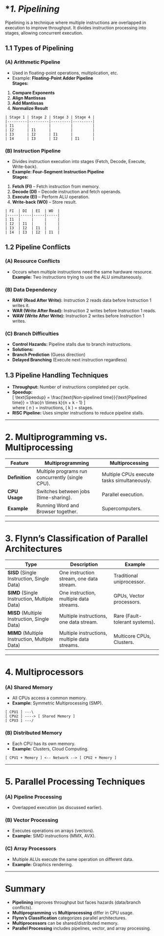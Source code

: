 

# **1. Pipelining*
Pipelining is a technique where multiple instructions are overlapped in execution to improve throughput. It divides instruction processing into stages, allowing concurrent execution.

## **1.1 Types of Pipelining**
### **(A) Arithmetic Pipeline**
- Used in floating-point operations, multiplication, etc.
- Example: **Floating-Point Adder Pipeline**  
**Stages:**  
1. **Compare Exponents**  
2. **Align Mantissas**  
3. **Add Mantissas**  
4. **Normalize Result**  

```
| Stage 1 | Stage 2 | Stage 3 | Stage 4 |
|---------|---------|---------|---------|
| I1      |         |         |         |
| I2      | I1      |         |         |
| I3      | I2      | I1      |         |
| I4      | I3      | I2      | I1      |
```

### **(B) Instruction Pipeline**
- Divides instruction execution into stages (Fetch, Decode, Execute, Write-back).  
- **Example: Four-Segment Instruction Pipeline**  
**Stages:**  
1. **Fetch (FI)** – Fetch instruction from memory.  
2. **Decode (DI)** – Decode instruction and fetch operands.  
3. **Execute (EI)** – Perform ALU operation.  
4. **Write-back (WO)** – Store result.  

```
| FI  | DI  | EI  | WO  |
|-----|-----|-----|-----|
| I1  |     |     |     |
| I2  | I1  |     |     |
| I3  | I2  | I1  |     |
| I4  | I3  | I2  | I1  |
```

## **1.2 Pipeline Conflicts**
### **(A) Resource Conflicts**
- Occurs when multiple instructions need the same hardware resource.  
**Example:** Two instructions trying to use the ALU simultaneously.  

### **(B) Data Dependency**
- **RAW (Read After Write):** Instruction 2 reads data before Instruction 1 writes it.  
- **WAR (Write After Read):** Instruction 2 writes before Instruction 1 reads.  
- **WAW (Write After Write):** Instruction 2 writes before Instruction 1 writes.  

### **(C) Branch Difficulties**
- **Control Hazards:** Pipeline stalls due to branch instructions.  
- **Solutions:**  
- **Branch Prediction** (Guess direction)  
- **Delayed Branching** (Execute next instruction regardless)  

## **1.3 Pipeline Handling Techniques**
- **Throughput:** Number of instructions completed per cycle.  
- **Speedup:**  
\[
\text{Speedup} = \frac{\text{Non-pipelined time}}{\text{Pipelined time}} = \frac{n \times k}{n + k - 1}
\]  
where \( n \) = instructions, \( k \) = stages.  
- **RISC Pipeline:** Uses simpler instructions to reduce pipeline stalls.  

---
# **2. Multiprogramming vs. Multiprocessing**
| **Feature**       | **Multiprogramming** | **Multiprocessing** |
|-------------------|---------------------|---------------------|
| **Definition**    | Multiple programs run concurrently (single CPU). | Multiple CPUs execute tasks simultaneously. |
| **CPU Usage**     | Switches between jobs (time-sharing). | Parallel execution. |
| **Example**       | Running Word and Browser together. | Supercomputers. |

---
# **3. Flynn’s Classification of Parallel Architectures**
| **Type** | **Description** | **Example** |
|----------|----------------|-------------|
| **SISD** (Single Instruction, Single Data) | One instruction stream, one data stream. | Traditional uniprocessor. |
| **SIMD** (Single Instruction, Multiple Data) | One instruction, multiple data streams. | GPUs, Vector processors. |
| **MISD** (Multiple Instruction, Single Data) | Multiple instructions, one data stream. | Rare (Fault-tolerant systems). |
| **MIMD** (Multiple Instruction, Multiple Data) | Multiple instructions, multiple data streams. | Multicore CPUs, Clusters. |

---
# **4. Multiprocessors**
### **(A) Shared Memory**
- All CPUs access a common memory.  
- **Example:** Symmetric Multiprocessing (SMP).  

```
[ CPU1 ] ---\
[ CPU2 ] ----> [ Shared Memory ]
[ CPU3 ] ---/
```

### **(B) Distributed Memory**
- Each CPU has its own memory.  
- **Example:** Clusters, Cloud Computing.  

```
[ CPU1 + Memory ] <-- Network --> [ CPU2 + Memory ]
```

---
# **5. Parallel Processing Techniques**
### **(A) Pipeline Processing**
- Overlapped execution (as discussed earlier).  

### **(B) Vector Processing**
- Executes operations on arrays (vectors).  
- **Example:** SIMD instructions (MMX, AVX).  

### **(C) Array Processors**
- Multiple ALUs execute the same operation on different data.  
- **Example:** Graphics rendering.  

---
# **Summary**
- **Pipelining** improves throughput but faces hazards (data/branch conflicts).  
- **Multiprogramming** vs **Multiprocessing** differ in CPU usage.  
- **Flynn’s Classification** categorizes parallel architectures.  
- **Multiprocessors** can be shared/distributed memory.  
- **Parallel Processing** includes pipelines, vector, and array processing.  

